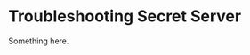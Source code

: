 [title]: # (Troubleshooting Secret Server)
[tags]: # (XXX)
[priority]: # (6193)
# Troubleshooting Secret Server
Something here.
